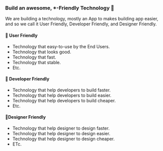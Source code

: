 ### Build an awesome, *-Friendly Technology 🤩
We are building a technology, mostly an App to makes building app easier, and so we call it User Friendly, Developer Friendly, and Designer Friendly.

#### 🤗 User Friendly
* Technology that easy-to-use by the End Users.
* Technology that looks good.
* Technology that fast.
* Technology that stable.
* Etc.

#### 👷 Developer Friendly
* Technology that help developers to build faster.
* Technology that help developers to build easier.
* Technology that help developers to build cheaper.
* Etc.

#### 🎨Designer Friendly
* Technology that help designer to design faster.
* Technology that help designer to design easier.
* Technology that help designer to design cheaper.
* ETc.

<!--

**Here are some ideas to get you started:**

🙋‍♀️ A short introduction - what is your organization all about?
🌈 Contribution guidelines - how can the community get involved?
👩‍💻 Useful resources - where can the community find your docs? Is there anything else the community should know?
🍿 Fun facts - what does your team eat for breakfast?
🧙 Remember, you can do mighty things with the power of [Markdown](https://docs.github.com/github/writing-on-github/getting-started-with-writing-and-formatting-on-github/basic-writing-and-formatting-syntax)
-->
